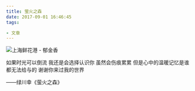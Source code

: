 ```yaml
---
title: 萤火之森
date: 2017-09-01 16:46:45
tags:

- 文章
---
```

<img src="https://timgsa.baidu.com/timg?image&quality=80&size=b9999_10000&sec=1501827988015&di=978203b016e02a4ec156a07348c6e8fb&imgtype=0&src=http%3A%2F%2Fimg3.duitang.com%2Fuploads%2Fitem%2F201507%2F17%2F20150717144810_cHkCS.jpeg"  alt="上海鲜花港 - 郁金香" />          

如果时光可以倒流 我还是会选择认识你 虽然会伤痕累累 但是心中的温暖记忆是谁都无法给与的 谢谢你来过我的世界  

——绿川幸《萤火之森》  

